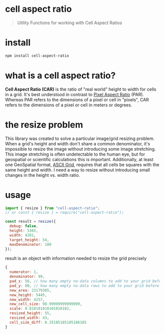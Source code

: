 # cell aspect ratio
> Utility Functions for working with Cell Aspect Ratios

# install
```bash
npm install cell-aspect-ratio
```

# what is a cell aspect ratio?
**Cell Aspect Ratio (CAR)** is the ratio of "real world" height to width for cells in a grid.  It's best understood in contrast to [Pixel Aspect Ratio](https://en.wikipedia.org/wiki/Pixel_aspect_ratio) (PAR).  Whereas PAR refers to the dimensions of a pixel or cell in "pixels", CAR refers to the dimensions of a pixel or cell in meters or degrees.

# the resize problem
This library was created to solve a particular image/grid resizing problem.
When a grid's height and width don't share a common denominator, it's impossible
to resize the image without introducing some image stretching.  This image stretching
is often undetectable to the human eye, but for geospatial or scientific calculations this is important.  Additionally, at least one GeoSpatial format, [ASCII Grid](https://en.wikipedia.org/wiki/Esri_grid#:~:text=indicate%20such%20registration.-,cellsize,-is%20the%20length), requires
that all cells be squares with the same height and width.  I need a way to resize
without introducing small changes in the height vs. width ratio. 

# usage
```js
import { resize } from "cell-aspect-ratio";
// or const { resize } = require("cell-aspect-ratio");

const result = resize({
  debug: false,
  height: 5365,
  width: 4201,
  target_height: 54,
  maxDenominator: 100
});
```
result is an object with information needed to resize the grid precisely
```js
{
  numerator: 1,
  denominator: 99,
  pad_x: 56, // how many empty no-data columns to add to your grid before resizing
  pad_y: 80, // how many empty no-data rows to add to your grid before resizing
  new_area: 23179365,
  new_height: 5445,
  new_width: 4257,
  new_cell_size: 98.99999999999999,
  scale: 0.010101010101010102,
  resized_height: 55,
  resized_width: 43,
  cell_size_diff: 0.35185185185186185
}
```
